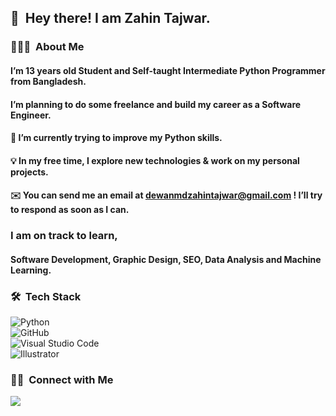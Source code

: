 ## 👋 &nbsp;Hey there! I am Zahin Tajwar.

### 👨🏻‍💻 &nbsp;About Me
#### I’m 13 years old Student and Self-taught Intermediate Python Programmer from Bangladesh.
#### I’m planning to do some freelance and build my career as a Software Engineer.
#### 🌱 I’m currently trying to improve my Python skills.
#### 💡 In my free time, I explore new technologies & work on my personal projects.
#### ✉️ You can send me an email at dewanmdzahintajwar@gmail.com ! I’ll try to respond as soon as I can.

### I am on track to learn,
#### Software Development, Graphic Design, SEO, Data Analysis and Machine Learning.

### 🛠 &nbsp;Tech Stack
![Python](https://img.shields.io/badge/-Python-333333?style=flat&logo=python)\
![GitHub](https://img.shields.io/badge/-GitHub-333333?style=flat&logo=github)\
![Visual Studio Code](https://img.shields.io/badge/-Visual%20Studio%20Code-333333?style=flat&logo=visual-studio-code&logoColor=007ACC)\
![Illustrator](https://img.shields.io/badge/-Illustrator-333333?style=flat&logo=adobe-illustrator)&nbsp;

### 🤝🏻 &nbsp;Connect with Me
<p align="left">
  <a href="mailto:dewanmdzahintajwar@gmail.com"><img src="https://img.shields.io/badge/-dewanmdzahintajwar@gmail.com-D14836?style=flat-square&logo=Gmail&logoColor=white"/></a>

